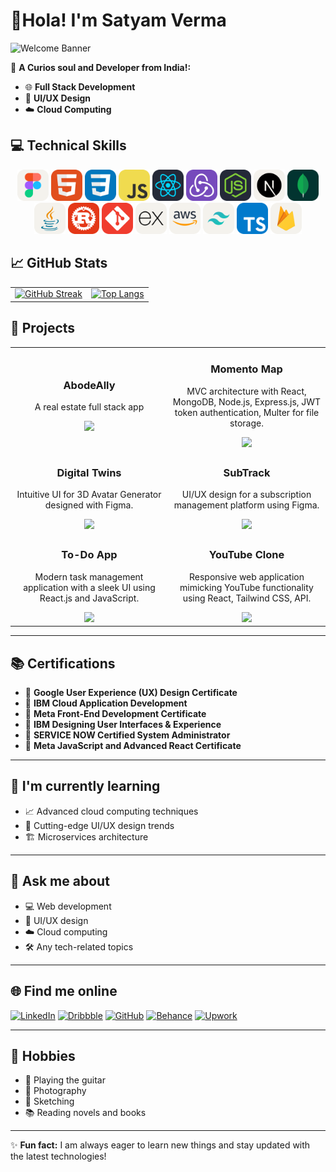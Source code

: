 # 👋Hola! I'm Satyam Verma


![Welcome Banner](https://user-images.githubusercontent.com/56394042/87230339-67ffdd80-c3bc-11ea-8e58-1f05ae0ec40b.gif)

🚀 **A Curios soul and Developer from India!:**
- 🌐 **Full Stack Development**
- 🎨 **UI/UX Design**
- ☁️ **Cloud Computing**


## 💻 Technical Skills

<p align="center" >
  <img src="https://raw.githubusercontent.com/tandpfun/skill-icons/65dea6c4eaca7da319e552c09f4cf5a9a8dab2c8/icons/Figma-Light.svg" alt="Figma" title="Figma" height="50"/>
  <img src="https://raw.githubusercontent.com/tandpfun/skill-icons/65dea6c4eaca7da319e552c09f4cf5a9a8dab2c8/icons/HTML.svg" alt="HTML5" title="HTML5" height="50"/>
  <img src="https://raw.githubusercontent.com/tandpfun/skill-icons/65dea6c4eaca7da319e552c09f4cf5a9a8dab2c8/icons/CSS.svg" alt="CSS3" title="CSS3" height="50"/>
  <img src="https://raw.githubusercontent.com/tandpfun/skill-icons/65dea6c4eaca7da319e552c09f4cf5a9a8dab2c8/icons/JavaScript.svg" alt="JavaScript" title="JavaScript" height="50"/>
  <img src="https://raw.githubusercontent.com/tandpfun/skill-icons/65dea6c4eaca7da319e552c09f4cf5a9a8dab2c8/icons/React-Dark.svg" alt="React" title="React" height="50"/>
  <img src="https://raw.githubusercontent.com/tandpfun/skill-icons/65dea6c4eaca7da319e552c09f4cf5a9a8dab2c8/icons/Redux.svg" alt="Redux" title="Redux" height="50"/>
  <img src="https://raw.githubusercontent.com/tandpfun/skill-icons/65dea6c4eaca7da319e552c09f4cf5a9a8dab2c8/icons/NodeJS-Dark.svg" alt="Node.js" title="Node.js" height="50"/>
  <img src="https://raw.githubusercontent.com/tandpfun/skill-icons/65dea6c4eaca7da319e552c09f4cf5a9a8dab2c8/icons/NextJS-Light.svg" alt="Next.js" title="Next.js" height="50"/>
  <img src="https://raw.githubusercontent.com/tandpfun/skill-icons/65dea6c4eaca7da319e552c09f4cf5a9a8dab2c8/icons/MongoDB.svg" alt="MongoDB" title="MongoDB" height="50"/>
  <img src="https://raw.githubusercontent.com/tandpfun/skill-icons/65dea6c4eaca7da319e552c09f4cf5a9a8dab2c8/icons/Java-Light.svg" alt="Java"  title="Java" height="50"/>
  <img src="https://raw.githubusercontent.com/tandpfun/skill-icons/65dea6c4eaca7da319e552c09f4cf5a9a8dab2c8/icons/Rust.svg" alt="Rust" title="Rust" height="50"/>
  <img src="https://raw.githubusercontent.com/tandpfun/skill-icons/65dea6c4eaca7da319e552c09f4cf5a9a8dab2c8/icons/Git.svg" alt="Git" title="Git" height="50"/>
  <img src="https://raw.githubusercontent.com/tandpfun/skill-icons/65dea6c4eaca7da319e552c09f4cf5a9a8dab2c8/icons/ExpressJS-Light.svg" alt="Express" title="Express" height="50"/>
  <img src="https://raw.githubusercontent.com/tandpfun/skill-icons/65dea6c4eaca7da319e552c09f4cf5a9a8dab2c8/icons/AWS-Light.svg" alt="AWS" title="AWS" height="50"/>
  <img src="https://raw.githubusercontent.com/tandpfun/skill-icons/65dea6c4eaca7da319e552c09f4cf5a9a8dab2c8/icons/TailwindCSS-Light.svg" alt="Tailwind CSS" title="Tailwind CSS" height="50"/>
  <img src="https://raw.githubusercontent.com/tandpfun/skill-icons/65dea6c4eaca7da319e552c09f4cf5a9a8dab2c8/icons/TypeScript.svg" alt="TypeScript" title="TypeScript" height="50"/>
  <img src="https://raw.githubusercontent.com/tandpfun/skill-icons/65dea6c4eaca7da319e552c09f4cf5a9a8dab2c8/icons/Firebase-Light.svg" alt="Firebase" title="Firebase" height="50"/>
</p>



## 📈 GitHub Stats

<div align="center">
<table>
  <tr>
    <td>
      <a href="https://git.io/streak-stats">
        <img src="https://streak-stats.demolab.com?user=VSat08&border_radius=28&card_width=425&fire=EB9E09&ring=07A8EB&currStreakLabel=139703" alt="GitHub Streak">
      </a>
    </td>
    <td>
      <a href="https://github.com/anuraghazra/github-readme-stats">
        <img src="https://github-readme-stats.vercel.app/api/top-langs/?username=VSat08&layout=compact&card_width=425&border_radius=28&height=195" alt="Top Langs">
      </a>
    </td>
  </tr>
</table>
</div>

## 🌟 Projects
<div align="center">
<table>
  <tr>
    <td align="center" width="50%">
      <h3>AbodeAlly</h3>
      <p>A real estate full stack app</p>
      <img src="https://github.com/user-attachments/assets/d35130f1-6e47-4ec8-b23b-a5b3e5864afc" width="100%">
    </td>
    <td align="center" width="50%">
      <h3>Momento Map</h3>
      <p>MVC architecture with React, MongoDB, Node.js, Express.js, JWT token authentication, Multer for file storage.</p>
      <img src="https://github.com/VSat08/VSat08/assets/88581395/cda4c079-9f00-4bf1-8e7d-fb73fc62be49" width="100%">
    </td>
    
  </tr>
  <tr>
    <td align="center" width="50%">
      <h3>Digital Twins</h3>
      <p>Intuitive UI for 3D Avatar Generator designed with Figma.</p>
      <img src="https://github.com/VSat08/VSat08/assets/88581395/75cc97be-7a59-4760-a6d7-4d73c5ec9173" width="100%">
    </td>
    <td align="center" width="50%">
      <h3>SubTrack</h3>
      <p>UI/UX design for a subscription management platform using Figma.</p>
      <img src="https://github.com/VSat08/VSat08/assets/88581395/3314b8a8-b4a3-4ecb-9b5b-a93802f12de6" width="100%">
    </td>
  </tr>
  <tr>
    <td align="center" width="50%">
      <h3>To-Do App</h3>
      <p>Modern task management application with a sleek UI using React.js and JavaScript.</p>
      <img src="https://github.com/VSat08/VSat08/assets/88581395/199d95ce-29d9-4f6c-8409-4bcae148f2f5" width="100%">
    </td>
    <td align="center" width="50%">
      <h3>YouTube Clone</h3>
      <p>Responsive web application mimicking YouTube functionality using React, Tailwind CSS, API.</p>
      <img src="https://github.com/VSat08/VSat08/assets/88581395/a152e0e1-0855-4582-aebe-9cf296c78150" width="100%">
    </td>
  </tr>
</table>
</div>

---

## 📚 Certifications
- 🏅 **Google User Experience (UX) Design Certificate**
- 🏅 **IBM Cloud Application Development**
- 🏅 **Meta Front-End Development Certificate**
- 🏅 **IBM Designing User Interfaces & Experience**
- 🏅 **SERVICE NOW Certified System Administrator**
- 🏅 **Meta JavaScript and Advanced React Certificate**

---

## 🌱 I'm currently learning
- 📈 Advanced cloud computing techniques
- 🎨 Cutting-edge UI/UX design trends
- 🏗️ Microservices architecture

---

## 💬 Ask me about
- 💻 Web development
- 🎨 UI/UX design
- ☁️ Cloud computing
- 🛠️ Any tech-related topics

---

## 🌐 Find me online
[![LinkedIn](https://img.shields.io/badge/-LinkedIn-0A66C2?style=flat&logo=linkedin&logoColor=white)](https://www.linkedin.com/in/satyam-verma-10416722a/)
[![Dribbble](https://img.shields.io/badge/-Dribbble-EA4C89?style=flat&logo=dribbble&logoColor=white)](https://dribbble.com/Vsam2001)
[![GitHub](https://img.shields.io/badge/GitHub-100000?style=flat&logo=github&logoColor=white)](https://github.com/VSat08)
[![Behance](https://img.shields.io/badge/Behance-0054F7?style=flat&logo=behance&logoColor=white)](https://www.behance.net/satyamverma15)
[![Upwork](https://img.shields.io/badge/UpWork-6FDA44?style=flat&logo=Upwork&logoColor=white)](https://www.upwork.com/freelancers/~01c4386cdf79a68169)

---

## 🎸 Hobbies
- 🎸 Playing the guitar
- 📸 Photography
- 🎨 Sketching
- 📚 Reading novels and books

---

✨ **Fun fact:** I am always eager to learn new things and stay updated with the latest technologies!
